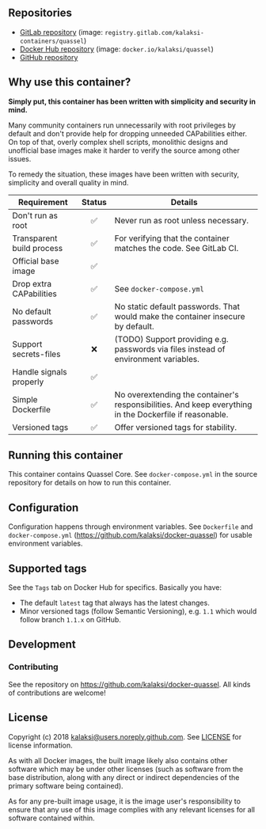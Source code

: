 ## Repositories
- [GitLab repository](https://gitlab.com/kalaksi-containers/quassel/) (image: `registry.gitlab.com/kalaksi-containers/quassel`)
- [Docker Hub repository](https://hub.docker.com/r/kalaksi/quassel/) (image: `docker.io/kalaksi/quassel`)
- [GitHub repository](https://github.com/kalaksi/docker-quassel)

## Why use this container?
**Simply put, this container has been written with simplicity and security in mind.**

Many community containers run unnecessarily with root privileges by default and don't provide help for dropping unneeded CAPabilities either.
On top of that, overly complex shell scripts, monolithic designs and unofficial base images make it harder to verify the source among other issues.

To remedy the situation, these images have been written with security, simplicity and overall quality in mind.

|Requirement                |Status|Details|
|---------------------------|:----:|-------|
|Don't run as root          |✅    | Never run as root unless necessary.|
|Transparent build process  |✅    | For verifying that the container matches the code. See GitLab CI. |
|Official base image        |✅    | |
|Drop extra CAPabilities    |✅    | See ```docker-compose.yml``` |
|No default passwords       |✅    | No static default passwords. That would make the container insecure by default. |
|Support secrets-files      |❌    | (TODO) Support providing e.g. passwords via files instead of environment variables. |
|Handle signals properly    |✅    | |
|Simple Dockerfile          |✅    | No overextending the container's responsibilities. And keep everything in the Dockerfile if reasonable. |
|Versioned tags             |✅    | Offer versioned tags for stability.|

## Running this container
This container contains Quassel Core. 
See ```docker-compose.yml``` in the source repository for details on how to run this container.

## Configuration
Configuration happens through environment variables. 
See ```Dockerfile``` and ```docker-compose.yml``` (<https://github.com/kalaksi/docker-quassel>) for usable environment variables.

## Supported tags
See the ```Tags``` tab on Docker Hub for specifics. Basically you have:
- The default ```latest``` tag that always has the latest changes.
- Minor versioned tags (follow Semantic Versioning), e.g. ```1.1``` which would follow branch ```1.1.x``` on GitHub.

## Development

### Contributing
See the repository on <https://github.com/kalaksi/docker-quassel>.
All kinds of contributions are welcome!

## License
Copyright (c) 2018 kalaksi@users.noreply.github.com. See [LICENSE](https://github.com/kalaksi/docker-quassel/blob/master/LICENSE) for license information.  

As with all Docker images, the built image likely also contains other software which may be under other licenses (such as software from the base distribution, along with any direct or indirect dependencies of the primary software being contained).  
  
As for any pre-built image usage, it is the image user's responsibility to ensure that any use of this image complies with any relevant licenses for all software contained within.
